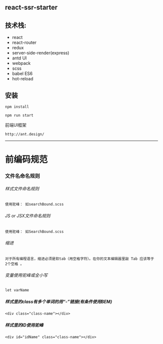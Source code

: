 react-ssr-starter
---------

技术栈:
---------
- react
- react-router
- redux
- server-side-render(express)
- antd UI
- webpack
- scss
- babel ES6
- hot-reload

安装
-------------------
```
npm install
```


```
npm run start
```

前端UI框架
```
http://ant.design/
```
********************************
# 前编码规范
### 文件名命名规则
###### 样式文件命名规则
```
使用驼峰： 如searchBound.scss
```
###### JS or JSX文件命名规则
```
使用驼峰： 如SearchBound.scss
```
###### 缩进
```
对于所有编程语言，缩进必须是软tab（用空格字符）。在你的文本编辑器里敲 Tab 应该等于 2个空格 。
```
###### 变量使用驼峰或全小写
```
let varName
```
##### 样式里的class有多个单词的用“-”链接(有条件使用BEM)
```
<div class="class-name"></div>
```
##### 样式里的ID使用驼峰
```
<div id="idName" class="class-name"></div>
```
